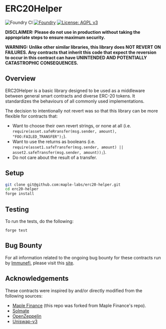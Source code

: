 # ERC20Helper

![Foundry CI](https://github.com/marsfoundation/erc20-helper/actions/workflows/ci.yml/badge.svg)
[![Foundry][foundry-badge]][foundry]
[![License: AGPL v3](https://img.shields.io/badge/License-AGPL%20v3-blue.svg)](https://github.com/makerdao/dss-conduits/blob/master/LICENSE)

[foundry]: https://getfoundry.sh/
[foundry-badge]: https://img.shields.io/badge/Built%20with-Foundry-FFDB1C.svg

**DISCLAIMER: Please do not use in production without taking the appropriate steps to ensure maximum security.**

**WARNING: Unlike other similar libraries, this  library does NOT REVERT ON FAILURES. Any contracts that inherit this code that expect the reversion to occur in this contract can have UNINTENDED AND POTENTIALLY CATASTROPHIC CONSEQUENCES.**

## Overview

ERC20Helper is a basic library designed to be used as a middleware between general smart contracts and diverse ERC-20 tokens. It standardizes the behaviours of all commonly used implementations.

The decision to intentionally not revert was so that this library can be more flexible for contracts that:
- Want to choose their own revert strings, or none at all (i.e. `require(asset.safeRransfer(msg.sender, amount), "FOO:FAILED_TRANSFER");`).
- Want to use the returns as booleans (i.e. `require(asset1.safeTransfer(msg.sender, amount) || asset2.safeTransfer(msg.sender, amount));`).
- Do not care about the result of a transfer.

## Setup

```sh
git clone git@github.com:maple-labs/erc20-helper.git
cd erc20-helper
forge install
```

## Testing

To run the tests, do the following:

```
forge test
```

## Bug Bounty

For all information related to the ongoing bug bounty for these contracts run by [Immunefi](https://immunefi.com/), please visit this [site](https://immunefi.com/bounty/maple/).

## Acknowledgements

These contracts were inspired by and/or directly modified from the following sources:

- [Maple Finance](https://github.com/maple-labs/erc20-helper/blob/main/src/ERC20Helper.sol) (this repo was forked from Maple Finance's repo).
- [Solmate](https://github.com/Rari-Capital/solmate)
- [OpenZeppelin](https://github.com/OpenZeppelin/openzeppelin-contracts)
- [Uniswap-v3](https://github.com/Uniswap/uniswap-v3-core/blob/main/contracts/libraries/TransferHelper.sol)
